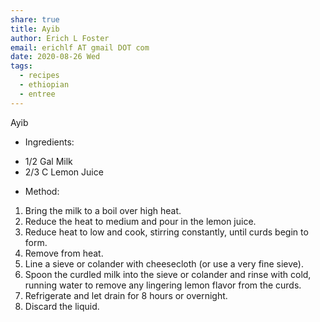 ```yaml
---
share: true
title: Ayib
author: Erich L Foster
email: erichlf AT gmail DOT com
date: 2020-08-26 Wed
tags:
  - recipes
  - ethiopian
  - entree
---
```

Ayib
* Ingredients:
- 1/2 Gal Milk
- 2/3 C Lemon Juice

* Method:
1. Bring the milk to a boil over high heat.
2. Reduce the heat to medium and pour in the lemon juice.
3. Reduce heat to low and cook, stirring constantly, until curds begin to form.
4. Remove from heat.
5. Line a sieve or colander with cheesecloth (or use a very fine sieve).
6. Spoon the curdled milk into the sieve or colander and rinse with cold, running water
   to remove any lingering lemon flavor from the curds.
7. Refrigerate and let drain for 8 hours or overnight.
8. Discard the liquid.
